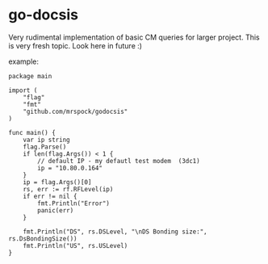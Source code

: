 go-docsis
=========
Very rudimental implementation of basic CM queries for larger project.
This is very fresh topic. Look here in future :)

example:
```
package main

import (
    "flag"
    "fmt"
    "github.com/mrspock/godocsis"
)

func main() {
    var ip string
    flag.Parse()
    if len(flag.Args()) < 1 {
        // default IP - my defautl test modem  (3dc1)
        ip = "10.80.0.164"
    }
    ip = flag.Args()[0]
    rs, err := rf.RFLevel(ip)
    if err != nil {
        fmt.Println("Error")
        panic(err)
    }

    fmt.Println("DS", rs.DSLevel, "\nDS Bonding size:", rs.DsBondingSize())
    fmt.Println("US", rs.USLevel)
}

```

